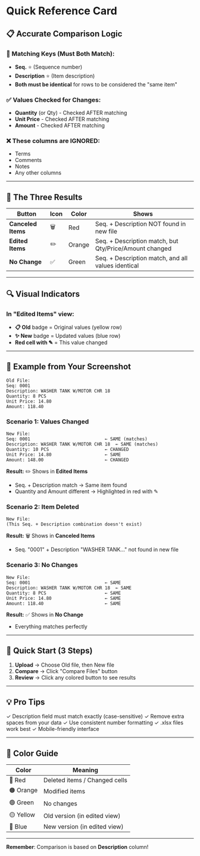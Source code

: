 # Quick Reference Card

## 📋 Accurate Comparison Logic

### 🔑 Matching Keys (Must Both Match):
- **Seq.** ⭐ (Sequence number)
- **Description** ⭐ (Item description)
- **Both must be identical** for rows to be considered the "same item"

### ✅ Values Checked for Changes:
- **Quantity** (or Qty) - Checked AFTER matching
- **Unit Price** - Checked AFTER matching
- **Amount** - Checked AFTER matching

### ❌ These columns are IGNORED:
- Terms
- Comments
- Notes
- Any other columns

---

## 🎯 The Three Results

| Button | Icon | Color | Shows |
|--------|------|-------|-------|
| **Canceled Items** | 🗑️ | Red | Seq. + Description NOT found in new file |
| **Edited Items** | ✏️ | Orange | Seq. + Description match, but Qty/Price/Amount changed |
| **No Change** | ✅ | Green | Seq. + Description match, and all values identical |

---

## 🔍 Visual Indicators

### In "Edited Items" view:
- **📋 Old** badge = Original values (yellow row)
- **✨ New** badge = Updated values (blue row)
- **Red cell with ✎** = This value changed

---

## 📝 Example from Your Screenshot

```
Old File:
Seq: 0001
Description: WASHER TANK W/MOTOR CHR 18
Quantity: 8 PCS
Unit Price: 14.80
Amount: 118.40
```

### Scenario 1: Values Changed
```
New File:
Seq: 0001                            ← SAME (matches)
Description: WASHER TANK W/MOTOR CHR 18  ← SAME (matches)
Quantity: 10 PCS                     ← CHANGED
Unit Price: 14.80                    ← SAME
Amount: 148.00                       ← CHANGED
```
**Result:** ✏️ Shows in **Edited Items**
- Seq. + Description match → Same item found
- Quantity and Amount different → Highlighted in red with ✎

### Scenario 2: Item Deleted
```
New File:
(This Seq. + Description combination doesn't exist)
```
**Result:** 🗑️ Shows in **Canceled Items**
- Seq. "0001" + Description "WASHER TANK..." not found in new file

### Scenario 3: No Changes
```
New File:
Seq: 0001                            ← SAME
Description: WASHER TANK W/MOTOR CHR 18  ← SAME
Quantity: 8 PCS                      ← SAME
Unit Price: 14.80                    ← SAME
Amount: 118.40                       ← SAME
```
**Result:** ✅ Shows in **No Change**
- Everything matches perfectly

---

## 🚀 Quick Start (3 Steps)

1. **Upload** → Choose Old file, then New file
2. **Compare** → Click "Compare Files" button
3. **Review** → Click any colored button to see results

---

## 💡 Pro Tips

✓ Description field must match exactly (case-sensitive)
✓ Remove extra spaces from your data
✓ Use consistent number formatting
✓ .xlsx files work best
✓ Mobile-friendly interface

---

## 🎨 Color Guide

| Color | Meaning |
|-------|---------|
| 🔴 Red | Deleted items / Changed cells |
| 🟠 Orange | Modified items |
| 🟢 Green | No changes |
| 🟡 Yellow | Old version (in edited view) |
| 🔵 Blue | New version (in edited view) |

---

**Remember**: Comparison is based on **Description** column!
